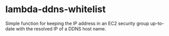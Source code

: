 lambda-ddns-whitelist
=====================

Simple function for keeping the IP address in an EC2 security group up-to-date with the resolved IP of a DDNS host name.
